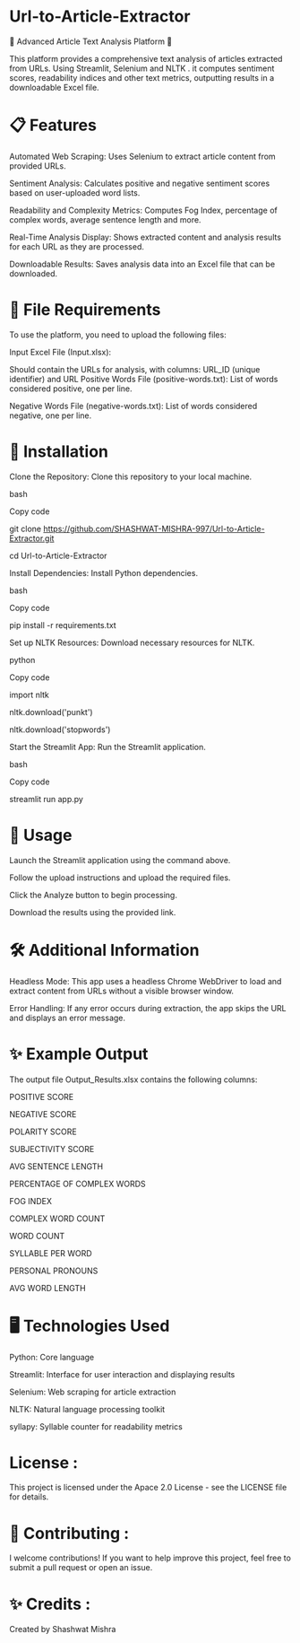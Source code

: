 # Url-to-Article-Extractor

🌟 Advanced Article Text Analysis Platform 🌟

This platform provides a comprehensive text analysis of articles extracted from URLs. Using Streamlit, Selenium and NLTK . it computes sentiment scores, readability indices and other text metrics, outputting results in a downloadable Excel file.

# 📋 Features

Automated Web Scraping:  Uses Selenium to extract article content from provided URLs.

Sentiment Analysis:  Calculates positive and negative sentiment scores based on user-uploaded word lists.

Readability and Complexity Metrics:  Computes Fog Index, percentage of complex words, average sentence length and more.

Real-Time Analysis Display:  Shows extracted content and analysis results for each URL as they are processed.

Downloadable Results:  Saves analysis data into an Excel file that can be downloaded.

# 📂 File Requirements
To use the platform, you need to upload the following files:

Input Excel File (Input.xlsx):

Should contain the URLs for analysis, with columns: URL_ID (unique identifier) and URL 
Positive Words File (positive-words.txt):
List of words considered positive, one per line.

Negative Words File (negative-words.txt):
List of words considered negative, one per line.

# 🔧 Installation

Clone the Repository: Clone this repository to your local machine.

bash


Copy code

git clone https://github.com/SHASHWAT-MISHRA-997/Url-to-Article-Extractor.git

cd Url-to-Article-Extractor

Install Dependencies: Install Python dependencies.

bash

Copy code

pip install -r requirements.txt

Set up NLTK Resources: Download necessary resources for NLTK.

python

Copy code

import nltk

nltk.download('punkt')

nltk.download('stopwords')

Start the Streamlit App: Run the Streamlit application.

bash

Copy code

streamlit run app.py

# 🚀 Usage

Launch the Streamlit application using the command above.

Follow the upload instructions and upload the required files.

Click the Analyze button to begin processing.

Download the results using the provided link.

# 🛠️ Additional Information

Headless Mode: This app uses a headless Chrome WebDriver to load and extract content from URLs without a visible browser window.

Error Handling: If any error occurs during extraction, the app skips the URL and displays an error message.

# ✨ Example Output

The output file Output_Results.xlsx contains the following columns:

POSITIVE SCORE

NEGATIVE SCORE

POLARITY SCORE

SUBJECTIVITY SCORE

AVG SENTENCE LENGTH

PERCENTAGE OF COMPLEX WORDS

FOG INDEX

COMPLEX WORD COUNT

WORD COUNT

SYLLABLE PER WORD

PERSONAL PRONOUNS

AVG WORD LENGTH

# 🖥️ Technologies Used

Python: Core language

Streamlit: Interface for user interaction and displaying results

Selenium: Web scraping for article extraction

NLTK: Natural language processing toolkit

syllapy: Syllable counter for readability metrics


# License :
This project is licensed under the Apace 2.0 License - see the LICENSE file for details.

# 🤝 Contributing :
I welcome contributions! If you want to help improve this project, feel free to submit a pull request or open an issue.

# ✨ Credits :
Created by Shashwat Mishra
